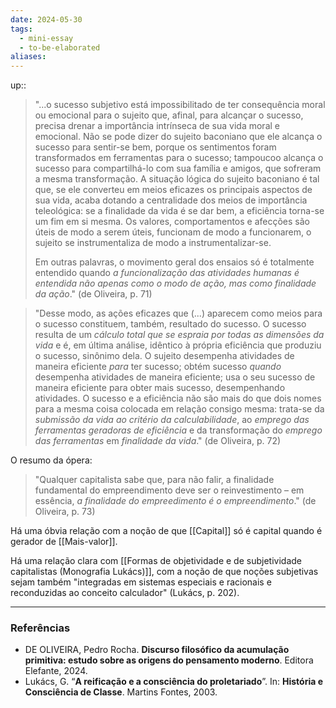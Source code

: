 ```yaml
---
date: 2024-05-30
tags:
  - mini-essay
  - to-be-elaborated
aliases:
---
```


up:: 

> "...o sucesso subjetivo está impossibilitado de ter consequência moral ou emocional para o sujeito que, afinal, para alcançar o sucesso, precisa drenar a importância intrínseca de sua vida moral e emocional. Não se pode dizer do sujeito baconiano que ele alcança o sucesso para sentir-se bem, porque os sentimentos foram transformados em ferramentas para o sucesso; tampoucoo alcança o sucesso para compartilhá-lo com sua família e amigos, que sofreram a mesma transformação. A situação lógica do sujeito baconiano é tal que, se ele converteu em meios eficazes os principais aspectos de sua vida, acaba dotando a centralidade dos meios de importância teleológica: se a finalidade da vida é se dar bem, a eficiência torna-se um fim em si mesma. Os valores, comportamentos e afecções são úteis de modo a serem úteis, funcionam de modo a funcionarem, o sujeito se instrumentaliza de modo a instrumentalizar-se.
> 
> Em outras palavras, o movimento geral dos ensaios só é totalmente entendido quando *a funcionalização das atividades humanas é entendida não apenas como o modo de ação, mas como finalidade da ação*." (de Oliveira, p. 71)

> "Desse modo, as ações eficazes que (...) aparecem como meios para o sucesso constituem, também, resultado do sucesso. O sucesso resulta de um *cálculo total que se espraia por todas as dimensões da vida* e é, em última análise, idêntico à própria eficiência que produziu o sucesso, sinônimo dela. O sujeito desempenha atividades de maneira eficiente *para* ter sucesso; obtém sucesso *quando* desempenha atividades de maneira eficiente; usa o seu sucesso de maneira eficiente para obter mais sucesso, desempenhando atividades. O sucesso e a eficiência não são mais do que dois nomes para a mesma coisa colocada em relação consigo mesma: trata-se da *submissão da vida ao critério da calculabilidade*, ao *emprego das ferramentas geradoras de eficiência* e da transformação do *emprego das ferramentas* em *finalidade da vida*." (de Oliveira, p. 72)

O resumo da ópera:
> "Qualquer capitalista sabe que, para não falir, a finalidade fundamental do empreendimento deve ser o reinvestimento – em essência, *a finalidade do empreedimento é o empreendimento*." (de Oliveira, p. 73)

Há uma óbvia relação com a noção de que [[Capital]] só é capital quando é gerador de [[Mais-valor]].

Há uma relação clara com [[Formas de objetividade e de subjetividade capitalistas (Monografia Lukács)]], com a noção de que noções subjetivas sejam também "integradas em sistemas especiais e racionais e reconduzidas ao conceito calculador" (Lukács, p. 202).

---
### Referências
- DE OLIVEIRA, Pedro Rocha. **Discurso filosófico da acumulação primitiva: estudo sobre as origens do pensamento moderno**. Editora Elefante, 2024.
- Lukács, G. “**A reificação e a consciência do proletariado**”. In: **História e Consciência de Classe**. Martins Fontes, 2003.
